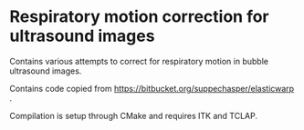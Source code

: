 # Respiratory motion correction for ultrasound images

Contains various attempts to correct for respiratory motion in bubble
ultrasound images.

Contains code copied from https://bitbucket.org/suppechasper/elasticwarp .

Compilation is setup through CMake and requires ITK and TCLAP.

